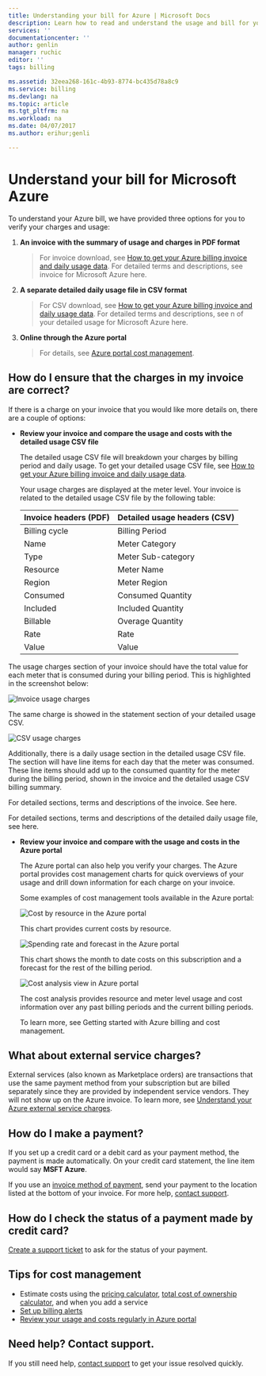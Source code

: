 ```yaml
---
title: Understanding your bill for Azure | Microsoft Docs
description: Learn how to read and understand the usage and bill for your Azure subscription
services: ''
documentationcenter: ''
author: genlin
manager: ruchic
editor: ''
tags: billing

ms.assetid: 32eea268-161c-4b93-8774-bc435d78a8c9
ms.service: billing
ms.devlang: na
ms.topic: article
ms.tgt_pltfrm: na
ms.workload: na
ms.date: 04/07/2017
ms.author: erihur;genli

---
```

# Understand your bill for Microsoft Azure
To understand your Azure bill, we have provided three options for you to
verify your charges and usage:

1.  **An invoice with the summary of usage and charges in PDF format**

     > For invoice download, see [How to get your Azure billing invoice and
     > daily usage
     > data](https://docs.microsoft.com/en-us/azure/billing/billing-download-azure-invoice-daily-usage-date).
     > For detailed terms and descriptions, see invoice for Microsoft Azure
     > here.

2.  **A separate detailed daily usage file in CSV format**

    > For CSV download, see [How to get your Azure billing invoice and daily
    > usage
    > data](https://docs.microsoft.com/en-us/azure/billing/billing-download-azure-invoice-daily-usage-date).
    > For detailed terms and descriptions, see n of your detailed usage for
    > Microsoft Azure here.

3.  **Online through the Azure portal**

    > For details, see [Azure portal cost
    > management](https://docs.microsoft.com/en-us/azure/billing/billing-getting-started).

## <a name="reconcile"></a>How do I ensure that the charges in my invoice are correct?
If there is a charge on your invoice that you would like more details
on, there are a couple of options:

-   **Review your invoice and compare the usage and costs with the
    detailed usage CSV file**

    The detailed usage CSV file will breakdown your charges by billing
    period and daily usage. To get your detailed usage CSV file, see
    [How to get your Azure billing invoice and daily usage
    data](https://docs.microsoft.com/en-us/azure/billing/billing-download-azure-invoice-daily-usage-date).

    Your usage charges are displayed at the meter level. Your invoice is
    related to the detailed usage CSV file by the following table:

      | Invoice headers (PDF) | Detailed usage headers (CSV)|
      | --- | --- |
      |Billing cycle | Billing Period |
      |Name |Meter Category |
      |Type |Meter Sub-category |
      |Resource |Meter Name |
      |Region |Meter Region |
      |Consumed |Consumed Quantity |
      |Included |Included Quantity |
      |Billable |Overage Quantity |
      |Rate |Rate |
      |Value |Value |

   The usage charges section of your invoice should have the total value
   for each meter that is consumed during your billing period. This is
   highlighted in the screenshot below:

  ![Invoice usage charges](./media/billing-understand-your-bill/1.png)

   The same charge is showed in the statement section of your detailed
   usage CSV.

   ![CSV usage charges](media/billing-understand-your-bill/2.png)

   Additionally, there is a daily usage section in the detailed usage CSV
   file. The section will have line items for each day that the meter was
   consumed. These line items should add up to the consumed quantity for
   the meter during the billing period, shown in the invoice and the
   detailed usage CSV billing summary.

   For detailed sections, terms and descriptions of the invoice. See
   here.

   For detailed sections, terms and descriptions of the detailed daily
   usage file, see here.

  -   **Review your invoice and compare with the usage and costs in the
      Azure portal**

      The Azure portal can also help you verify your charges. The Azure
      portal provides cost management charts for quick overviews of your
      usage and drill down information for each charge on your invoice.

      Some examples of cost management tools available in the Azure
      portal:

      ![Cost by resource in the Azure
      portal](media/billing-understand-your-bill/3.png)

      This chart provides current costs by resource.

      ![Spending rate and forecast in the Azure
      portal](media/billing-understand-your-bill/3.png)

      This chart shows the month to date costs on this subscription and a
      forecast for the rest of the billing period.

      ![Cost analysis view in Azure
      portal](media/billing-understand-your-bill/4.png)

      The cost analysis provides resource and meter level usage and cost
      information over any past billing periods and the current billing
      periods.

      To learn more, see Getting started with Azure billing and cost
      management.

## What about external service charges?
External services (also known as Marketplace orders) are transactions that use the same payment method from your subscription but are billed separately since they are provided by independent service vendors. They will not show up on the Azure invoice. To learn more, see [Understand your Azure external service charges](billing-understand-your-azure-marketplace-charges.md).

## How do I make a payment?
If you set up a credit card or a debit card as your payment method, the payment is made automatically. On your credit card statement, the line item would say **MSFT Azure**.

If you use an [invoice method of payment](https://azure.microsoft.com/pricing/invoicing/), send your payment to the location listed at the bottom of your invoice. For more help, [contact support](https://portal.azure.com/?#blade/Microsoft_Azure_Support/HelpAndSupportBlade).

## How do I check the status of a payment made by credit card?
[Create a support ticket](https://portal.azure.com/?#blade/Microsoft_Azure_Support/HelpAndSupportBlade) to ask for the status of your payment. 

## Tips for cost management
- Estimate costs using the [pricing calculator](https://azure.microsoft.com/pricing/calculator/), [total cost of ownership calculator](https://aka.ms/azure-tco-calculator), and when you add a service
- [Set up billing alerts](billing-set-up-alerts.md)
- [Review your usage and costs regularly in Azure portal](billing-getting-started.md#costs)

## Need help? Contact support. 
If you still need help, [contact support](https://portal.azure.com/?#blade/Microsoft_Azure_Support/HelpAndSupportBlade) to get your issue resolved quickly.
